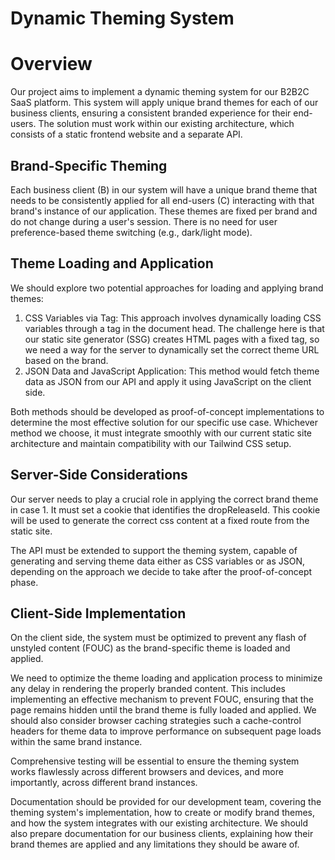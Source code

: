 # Dynamic Theming System

# Overview

Our project aims to implement a dynamic theming system for our B2B2C SaaS platform. This system will apply unique brand themes for each of our business clients, ensuring a consistent branded experience for their end-users. The solution must work within our existing architecture, which consists of a static frontend website and a separate API.

## Brand-Specific Theming

Each business client (B) in our system will have a unique brand theme that needs to be consistently applied for all end-users (C) interacting with that brand's instance of our application. These themes are fixed per brand and do not change during a user's session. There is no need for user preference-based theme switching (e.g., dark/light mode).

## Theme Loading and Application

We should explore two potential approaches for loading and applying brand themes:

1. CSS Variables via <link> Tag: This approach involves dynamically loading CSS variables through a <link> tag in the document head. The challenge here is that our static site generator (SSG) creates HTML pages with a fixed <link> tag, so we need a way for the server to dynamically set the correct theme URL based on the brand.
2. JSON Data and JavaScript Application: This method would fetch theme data as JSON from our API and apply it using JavaScript on the client side.

Both methods should be developed as proof-of-concept implementations to determine the most effective solution for our specific use case. Whichever method we choose, it must integrate smoothly with our current static site architecture and maintain compatibility with our Tailwind CSS setup.

## Server-Side Considerations

Our server needs to play a crucial role in applying the correct brand theme in case 1. It must set a cookie that identifies the dropReleaseId. This cookie will be used to generate the correct css content at a fixed route from the static site.

The API must be extended to support the theming system, capable of generating and serving theme data either as CSS variables or as JSON, depending on the approach we decide to take after the proof-of-concept phase.

## Client-Side Implementation

On the client side, the system must be optimized to prevent any flash of unstyled content (FOUC) as the brand-specific theme is loaded and applied.

We need to optimize the theme loading and application process to minimize any delay in rendering the properly branded content. This includes implementing an effective mechanism to prevent FOUC, ensuring that the page remains hidden until the brand theme is fully loaded and applied. We should also consider browser caching strategies such a cache-control headers for theme data to improve performance on subsequent page loads within the same brand instance.

Comprehensive testing will be essential to ensure the theming system works flawlessly across different browsers and devices, and more importantly, across different brand instances.

Documentation should be provided for our development team, covering the theming system's implementation, how to create or modify brand themes, and how the system integrates with our existing architecture. We should also prepare documentation for our business clients, explaining how their brand themes are applied and any limitations they should be aware of.
